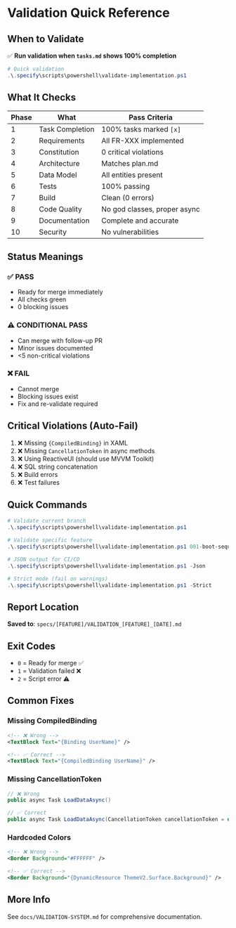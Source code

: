 # Validation Quick Reference

## When to Validate

✅ **Run validation when `tasks.md` shows 100% completion**

```powershell
# Quick validation
.\.specify\scripts\powershell\validate-implementation.ps1
```

## What It Checks

| Phase | What | Pass Criteria |
|-------|------|---------------|
| 1 | Task Completion | 100% tasks marked `[x]` |
| 2 | Requirements | All FR-XXX implemented |
| 3 | Constitution | 0 critical violations |
| 4 | Architecture | Matches plan.md |
| 5 | Data Model | All entities present |
| 6 | Tests | 100% passing |
| 7 | Build | Clean (0 errors) |
| 8 | Code Quality | No god classes, proper async |
| 9 | Documentation | Complete and accurate |
| 10 | Security | No vulnerabilities |

## Status Meanings

### ✅ PASS
- Ready for merge immediately
- All checks green
- 0 blocking issues

### ⚠️ CONDITIONAL PASS  
- Can merge with follow-up PR
- Minor issues documented
- <5 non-critical violations

### ❌ FAIL
- Cannot merge
- Blocking issues exist
- Fix and re-validate required

## Critical Violations (Auto-Fail)

1. ❌ Missing `{CompiledBinding}` in XAML
2. ❌ Missing `CancellationToken` in async methods
3. ❌ Using ReactiveUI (should use MVVM Toolkit)
4. ❌ SQL string concatenation
5. ❌ Build errors
6. ❌ Test failures

## Quick Commands

```powershell
# Validate current branch
.\.specify\scripts\powershell\validate-implementation.ps1

# Validate specific feature
.\.specify\scripts\powershell\validate-implementation.ps1 001-boot-sequence-splash

# JSON output for CI/CD
.\.specify\scripts\powershell\validate-implementation.ps1 -Json

# Strict mode (fail on warnings)
.\.specify\scripts\powershell\validate-implementation.ps1 -Strict
```

## Report Location

**Saved to**: `specs/[FEATURE]/VALIDATION_[FEATURE]_[DATE].md`

## Exit Codes

- `0` = Ready for merge ✅
- `1` = Validation failed ❌
- `2` = Script error ⚠️

## Common Fixes

### Missing CompiledBinding
```xml
<!-- ❌ Wrong -->
<TextBlock Text="{Binding UserName}" />

<!-- ✅ Correct -->
<TextBlock Text="{CompiledBinding UserName}" />
```

### Missing CancellationToken
```csharp
// ❌ Wrong
public async Task LoadDataAsync()

// ✅ Correct
public async Task LoadDataAsync(CancellationToken cancellationToken = default)
```

### Hardcoded Colors
```xml
<!-- ❌ Wrong -->
<Border Background="#FFFFFF" />

<!-- ✅ Correct -->
<Border Background="{DynamicResource ThemeV2.Surface.Background}" />
```

## More Info

See `docs/VALIDATION-SYSTEM.md` for comprehensive documentation.
